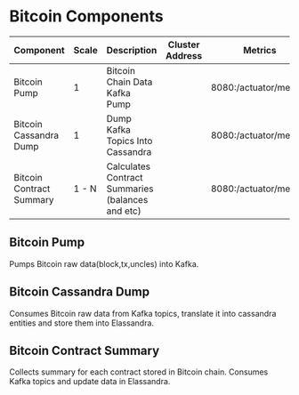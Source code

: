 # Bitcoin Components

| Component                 | Scale | Description                                        |  Cluster Address              | Metrics                   | External |
| ------------------------- | ----- |--------------------------------------------------- | --------------------------    | ------------------------  | -------- |
| Bitcoin Pump              | 1     | Bitcoin Chain Data Kafka Pump                      |                               | 8080:/actuator/metrics    |          |
| Bitcoin Cassandra Dump    | 1     | Dump Kafka Topics Into Cassandra                   |                               | 8080:/actuator/metrics    |          |
| Bitcoin Contract Summary  | 1 - N | Calculates Contract Summaries (balances and etc)   |                               | 8080:/actuator/metrics    |          |

 
## Bitcoin Pump
Pumps Bitcoin raw data(block,tx,uncles) into Kafka.

## Bitcoin Cassandra Dump
Consumes Bitcoin raw data from Kafka topics, translate it into cassandra entities and store them into Elassandra.

## Bitcoin Contract Summary 
Collects summary for each contract stored in Bitcoin chain. Consumes Kafka topics and update data in Elassandra.